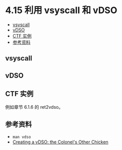 # 4.15 利用 vsyscall 和 vDSO

- [vsyscall](#vsyscall)
- [vDSO](#vdso)
- [CTF 实例](#ctf-实例)
- [参考资料](#参考资料)


## vsyscall

## vDSO

## CTF 实例
例如章节 6.1.6 的 ret2vdso。


## 参考资料
- `man vdso`
- [Creating a vDSO: the Colonel's Other Chicken](https://www.linuxjournal.com/content/creating-vdso-colonels-other-chicken)
